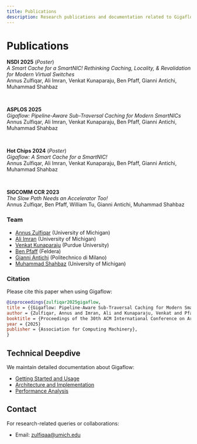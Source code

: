 ```yaml
---
title: Publications
description: Research publications and documentation related to Gigaflow
---
```


# Publications

**NSDI 2025** (_Poster_)  
_A Smart Cache for a SmartNIC! Rethinking Caching, Locality, & Revalidation for Modern Virtual Switches_  
Annus Zulfiqar, Ali Imran, Venkat Kunaparaju, Ben Pfaff, Gianni Antichi, Muhammad Shahbaz

&nbsp;

**ASPLOS 2025**  
_Gigaflow: Pipeline-Aware Sub-Traversal Caching for Modern SmartNICs_  
Annus Zulfiqar, Ali Imran, Venkat Kunaparaju, Ben Pfaff, Gianni Antichi, Muhammad Shahbaz

&nbsp;

**Hot Chips 2024** (_Poster_)  
_Gigaflow: A Smart Cache for a SmartNIC!_  
Annus Zulfiqar, Ali Imran, Venkat Kunaparaju, Ben Pfaff, Gianni Antichi, Muhammad Shahbaz

&nbsp;

**SIGCOMM CCR 2023**  
_The Slow Path Needs an Accelerator Too!_  
Annus Zulfiqar, Ben Pfaff, William Tu, Gianni Antichi, Muhammad Shahbaz

### Team

* [Annus Zulfiqar](https://annuszulfiqar2021.github.io/) (University of Michigan)
* [Ali Imran](https://www.linkedin.com/in/ali-imran-936a30202/) (University of Michigan)
* [Venkat Kunaparaju](https://www.linkedin.com/in/venkat-kunaparaju-3b8832232/) (Purdue University)
* [Ben Pfaff](https://www.linkedin.com/in/ben-pfaff-414a262bb/) (Feldera)
* [Gianni Antichi](https://www.linkedin.com/in/gianniantichi/) (Politechnico di Milano)
* [Muhammad Shahbaz](https://mshahbaz.gitlab.io/) (University of Michigan)

### Citation

Please cite this paper when using Gigaflow:

```bibtex
@inproceedings{zulfiqar2025gigaflow,
title = {{Gigaflow: Pipeline-Aware Sub-Traversal Caching for Modern SmartNICs}},
author = {Zulfiqar, Annus and Imran, Ali and Kunaparaju, Venkat and Pfaff, Ben and Antichi, Gianni and Shahbaz, Muhammad},
booktitle = {Proceedings of the 30th ACM International Conference on Architectural Support for Programming Languages and Operating Systems, Volume 2},
year = {2025}
publisher = {Association for Computing Machinery},
}
```

## Technical Deepdive

We maintain detailed documentation about Gigaflow:

* [Getting Started and Usage](getting-started.md)
* [Architecture and Implementation](technical-deepdive.md)
* [Performance Analysis](benchmarks.md)

## Contact

For research-related queries or collaborations:

* Email: [zulfiqaa@umich.edu](mailto:zulfiqaa@umich.edu)